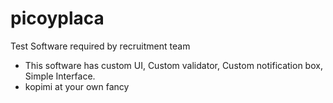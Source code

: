 # picoyplaca
Test Software required by recruitment team
* This software has custom UI,
Custom validator,
Custom notification box,
Simple Interface.
* kopimi at your own fancy
